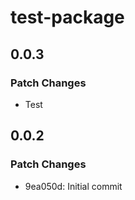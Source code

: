 # test-package

## 0.0.3

### Patch Changes

- Test

## 0.0.2

### Patch Changes

- 9ea050d: Initial commit
